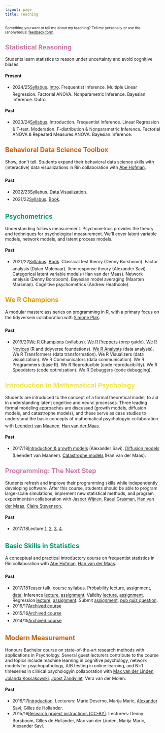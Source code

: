 ```yaml
---
layout: page
title: Teaching
---
```


<p class="message">
<small>
Something you want to tell me about my teaching? Tell me personally or use the (anonymous) <a href="https://docs.google.com/forms/d/e/1FAIpQLSfm1D8cx7JFgaGEBuo3I77qX52TXWkwmuHdcT7F0IxqI9aEhg/viewform">feedback form</a>.
</small>
</p>

<!---
## Disrupting Science

Disruptive innovation, disruptive technologyIn this course, we'll go beyond the buzzword disruption, and follow the 'hype cycle' to gain an understanding of how modern technologies may benefit scientific discovery. In this cycle, we'll learn about various clever techniques, such as machine learning, bandit algorithms, and network analysis, and explore how these can be put to use in various scientific disciplines. However, we'll also discuss the possible costs of disrupting science, find out how to avoid those costs, and weigh costs and benefits.

#### Past

* 18/12/06 <a href="/assets/lectures/2018_IIS_DisruptingScience_TeaserTalk.pdf">Sneak peek</a>
-->

## <font color="#CC79A7">Statistical Reasoning</font>

Students learn statistics to reason under uncertainty and avoid cognitive biases.

#### Present

* 2024/25&#151;[Syllabus](https://studiegids.uva.nl/xmlpages/page/2024-2025/zoek-vak/vak/119603). <a href="/assets/lectures/2024_pb_wsr/pb_wsr_lecture_1.pdf">Intro</a>. Frequentist Inference. Multiple Linear Regression. Factorial ANOVA. Nonparametric Inference. Bayesian Inference. Outro.

#### Past

* 2023/24&#151;[Syllabus](https://studiegids.uva.nl/xmlpages/page/2023-2024/zoek-vak/vak/110074). Introduction. Frequentist Inference. Linear Regression & T-test. Moderation. F-distribution & Nonparametric Inference. Factorial ANOVA & Repeated Measures ANOVA. Bayesian Inference.

## <font color="#D55E00">Behavioral Data Science Toolbox</font>

Show, don't tell. Students expand their behavioral data science skills with (interactive) data visualizations in R&#151;in collaboration with [Abe Hofman](http://www.abehofman.com/).

#### Past

* 2022/23&#151;[Syllabus](https://studiegids.uva.nl/xmlpages/page/2022-2023-en/search-course/course/102073). <a href="/assets/lectures/2022_bds_toolbox/bds_toolbox_dataviz.html">Data Visualization</a>.
* 2021/22&#151;[Syllabus](https://studiegids.uva.nl/xmlpages/page/2021-2022-en/search-course/course/91468). [Book](https://r4ds.had.co.nz/data-visualisation.html).

## <font color="#009E73">Psychometrics</font>

Understanding follows measurement. Psychometrics provides the theory and techniques for psychological measurement. We'll cover latent variable models, network models, and latent process models.

#### Past

* 2021/22&#151;[Syllabus](https://studiegids.uva.nl/xmlpages/page/2021-2022-en/search-course/course/91308). [Book](https://doi.org/10.1007/978-3-319-93177-7). Classical test theory (Denny Borsboom). Factor analysis (Dylan Molenaar). Item response theory (Alexander Savi). Categorical latent variable models (Han van der Maas). Network analysis (Denny Borsboom). Bayesian model averaging (Maarten Marsman). Cognitive psychometrics (Andrew Heathcote).

## <font color="#E69F00">We R Champions</font>

A modular masterclass series on programming in R, with a primary focus on the tidyverse&#151;in collaboration with [Simone Plak](https://www.researchgate.net/profile/Simone_Plak).

#### Past

* 2019/20&#151;<a href="/assets/lectures/2020_we_r_champions/2020_we_r_champions.html">We R Champions</a> (syllabus). <a href="/assets/lectures/2020_we_r_champions/2020_we_r_preppers.html">We R Preppers</a> (prep guide). <a href="/assets/lectures/2020_we_r_champions/2020_we_r_novices.html">We R Novices</a> (R and tidyverse foundations). <a href="/assets/lectures/2020_we_r_champions/2020_we_r_analysts.html">We R Analysts</a> (data analysis). We R Transformers (data transformation). We R Visualizers (data visualization). We R Communicators (data communication). We R Programmers (base R). We R Reproducible (code reproducibility). We R Speedsters (code optimization). We R Debuggers (code debugging).

## <font color="#F0E442">Introduction to Mathematical Psychology</font>

Students are introduced to the concept of a formal theoretical model, to aid in understanding latent cognitive and neural processes. Three leading formal modeling approaches are discussed (growth models, diffusion models, and catastrophe models), and these serve as case studies to understand the basic concepts of mathematical psychology&#151;in collaboration with [Leendert van Maanen](http://leendertvanmaanen.com/), [Han van der Maas](http://hvandermaas.socsci.uva.nl/Homepage_Han_van_der_Maas/Home.html).

#### Past

* 2017/18&#151;<a href="/assets/lectures/2018_PML_MathematicalPsychology_Week_1.pdf">Introduction & growth models</a> (Alexander Savi). <a href="/assets/lectures/2018_PML_MathematicalPsychology_Week_2_LeendertvMaanen.pdf">Diffusion models</a> (Leendert van Maanen). <a href="/assets/lectures/2018_PML_MathematicalPsychology_Week_3_HanvdMaas.pdf">Catastrophe models</a> (Han van der Maas).

## <font color="#CC79A7">Programming: The Next Step</font>

Students refresh and improve their programming skills while independently developing software. After this course, students should be able to program large-scale simulations, implement new statistical methods, and program experiments&#151;in collaboration with [Jasper Wijnen](https://www.researchgate.net/profile/Jasper_Wijnen), [Raoul Grasman](https://www.researchgate.net/profile/Raoul_Grasman2), [Han van der Maas](http://hvandermaas.socsci.uva.nl/Homepage_Han_van_der_Maas/Home.html), [Claire Stevenson](https://www.researchgate.net/profile/Claire_Stevenson4).

#### Past

* 2017/18&#151;Lecture <a href="/assets/lectures/2018_RM_ProgrammingTNS_Lecture_1.pdf">1</a>, <a href="/assets/lectures/2018_RM_ProgrammingTNS_Lecture_2.pdf">2</a>, <a href="/assets/lectures/2018_RM_ProgrammingTNS_Lecture_3.pdf">3</a>, <a href="/assets/lectures/2018_RM_ProgrammingTNS_Lecture_4.pdf">4</a>.

## <font color="#009E73">Basic Skills in Statistics</font>

A conceptual and practical introductory course on frequentist statistics in R&#151;in collaboration with [Abe Hofman](http://www.abehofman.com/), [Han van der Maas](http://hvandermaas.socsci.uva.nl/Homepage_Han_van_der_Maas/Home.html).

#### Past

* 2017/18&#151;<a href="/assets/lectures/2017_PML_Statistics_Teasertalk.html">Teaser talk</a>, [course syllabus](https://www.dropbox.com/s/aonn0whord2v0p2/PML_Statistics_Syllabus.pdf?dl=0). Probability <a href="/assets/lectures/2017_PML_Statistics_Lecture_1.html">lecture</a>, [assignment](https://www.dropbox.com/s/myckkdk8dg1u0qo/2017_PML_Statistics_Assignment_1.pdf?dl=0), [data](https://www.dropbox.com/s/o7rxutxdhu5z24w/assignment1.Rdata?dl=0). Inference <a href="/assets/lectures/2017_PML_Statistics_Lecture_2.html">lecture</a>, [assignment](https://www.dropbox.com/s/tgtf5nsqcsaaych/2017_PML_Statistics_Assignment_2.pdf?dl=0). Validity <a href="/assets/lectures/2017_PML_Statistics_Lecture_3.html">lecture</a>, [assignment](https://www.dropbox.com/s/r45qf8cwxoal2kd/2017_PML_Statistics_Assignment_3.pdf?dl=0). Regression <a href="/assets/lectures/2017_PML_Statistics_Lecture_4.html">lecture</a>, [assignment](https://www.dropbox.com/s/ybidnql4ncbd3gr/2017_PML_Statistics_Assignment_4.Rmd?dl=0). Submit [assignment](https://aosavi.filepiper.com/pml-statistics/2017), [pub quiz question](https://goo.gl/forms/rFDgmENRFWiHas1l1).
* 2016/17&#151;[Archived course](https://blackboard.uva.nl/webapps/blackboard/content/listContentEditable.jsp?content_id=_6184442_1&course_id=_206922_1&mode=reset)
* 2015/16&#151;[Archived course](https://blackboard.uva.nl/webapps/blackboard/content/listContentEditable.jsp?content_id=_5681594_1&course_id=_189484_1&mode=reset)
* 2014/15&#151;[Archived course](https://blackboard.uva.nl/webapps/blackboard/content/listContent.jsp?course_id=_149364_1&content_id=_4902962_1&mode=reset)

## <font color="#D55E00">Modern Measurement</font>

Honours Bachelor course on state-of-the-art research methods with applications in Psychology. Several guest lecturers contribute to the course and topics include machine learning in cognitive psychology, network models for psychopathology, A/B testing in online learning, and N=1 timeseries in clinical psychology&#151;in collaboration with [Max van der Linden](https://www.uva.nl/en/contact/staff/item/m.a.vanderlinden.html?f=linden), [Jolanda Kossakowski](http://www.jolandakossakowski.eu/), [Joost Zandvliet](https://www.uva.nl/en/contact/staff/item/j.a.agelinkvanrentergemzandvliet.html), Vera van der Molen.

#### Past

* 2016/17&#151;<a href="/assets/lectures/2017_Lecture_MM_Introduction/lecture.html">Introduction</a>. Lecturers: Marie Deserno, Marija Maric, <a href="/assets/lectures/2017_Lecture_MM_ABTesting/lecture.html">Alexander Savi</a>, Gilles de Hollander.
* 2015/16&#151;[Research project instructions (CC-BY)](https://www.oercommons.org/courses/quantify-thyself). Lecturers: Denny Borsboom, Gilles de Hollander, Max van der Linden, Marija Maric, Alexander Savi.
